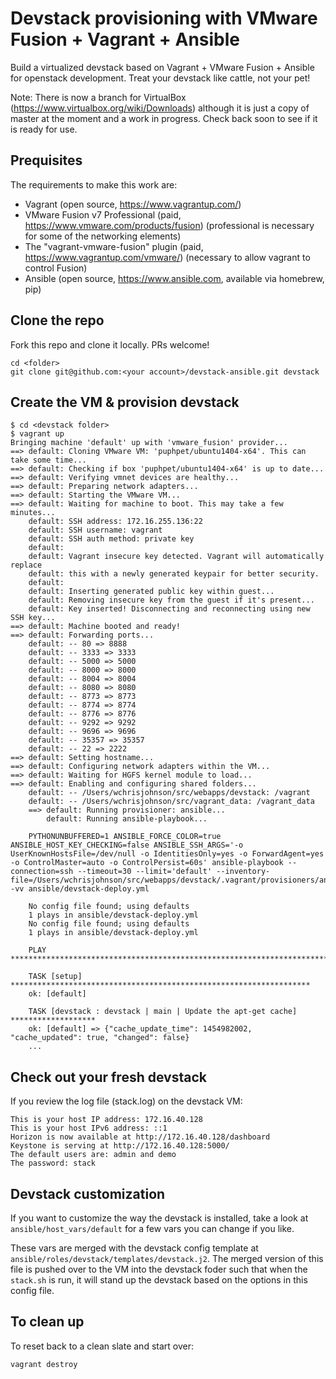 # Devstack provisioning with VMware Fusion + Vagrant + Ansible
Build a virtualized devstack based on Vagrant + VMware Fusion +
Ansible for openstack development. Treat your devstack like cattle,
not your pet!

Note: There is now a branch for VirtualBox
(https://www.virtualbox.org/wiki/Downloads) although it is just a copy of
master at the moment and a work in progress. Check back soon to see if it is
ready for use.

## Prequisites
The requirements to make this work are:
- Vagrant (open source, https://www.vagrantup.com/)
- VMware Fusion v7 Professional (paid, https://www.vmware.com/products/fusion)
  (professional is necessary for some of the networking elements)
- The "vagrant-vmware-fusion" plugin (paid, https://www.vagrantup.com/vmware/)
  (necessary to allow vagrant to control Fusion)
- Ansible (open source, https://www.ansible.com, available via homebrew, pip)


## Clone the repo
Fork this repo and clone it locally. PRs welcome!
```
cd <folder>
git clone git@github.com:<your account>/devstack-ansible.git devstack
```

## Create the VM & provision devstack
```
$ cd <devstack folder>
$ vagrant up
Bringing machine 'default' up with 'vmware_fusion' provider...
==> default: Cloning VMware VM: 'puphpet/ubuntu1404-x64'. This can take some time...
==> default: Checking if box 'puphpet/ubuntu1404-x64' is up to date...
==> default: Verifying vmnet devices are healthy...
==> default: Preparing network adapters...
==> default: Starting the VMware VM...
==> default: Waiting for machine to boot. This may take a few minutes...
    default: SSH address: 172.16.255.136:22
    default: SSH username: vagrant
    default: SSH auth method: private key
    default:
    default: Vagrant insecure key detected. Vagrant will automatically replace
    default: this with a newly generated keypair for better security.
    default:
    default: Inserting generated public key within guest...
    default: Removing insecure key from the guest if it's present...
    default: Key inserted! Disconnecting and reconnecting using new SSH key...
==> default: Machine booted and ready!
==> default: Forwarding ports...
    default: -- 80 => 8888
    default: -- 3333 => 3333
    default: -- 5000 => 5000
    default: -- 8000 => 8000
    default: -- 8004 => 8004
    default: -- 8080 => 8080
    default: -- 8773 => 8773
    default: -- 8774 => 8774
    default: -- 8776 => 8776
    default: -- 9292 => 9292
    default: -- 9696 => 9696
    default: -- 35357 => 35357
    default: -- 22 => 2222
==> default: Setting hostname...
==> default: Configuring network adapters within the VM...
==> default: Waiting for HGFS kernel module to load...
==> default: Enabling and configuring shared folders...
    default: -- /Users/wchrisjohnson/src/webapps/devstack: /vagrant
    default: -- /Users/wchrisjohnson/src/vagrant_data: /vagrant_data
    ==> default: Running provisioner: ansible...
        default: Running ansible-playbook...

    PYTHONUNBUFFERED=1 ANSIBLE_FORCE_COLOR=true ANSIBLE_HOST_KEY_CHECKING=false ANSIBLE_SSH_ARGS='-o UserKnownHostsFile=/dev/null -o IdentitiesOnly=yes -o ForwardAgent=yes -o ControlMaster=auto -o ControlPersist=60s' ansible-playbook --connection=ssh --timeout=30 --limit='default' --inventory-file=/Users/wchrisjohnson/src/webapps/devstack/.vagrant/provisioners/ansible/inventory -vv ansible/devstack-deploy.yml

    No config file found; using defaults
    1 plays in ansible/devstack-deploy.yml
    No config file found; using defaults
    1 plays in ansible/devstack-deploy.yml

    PLAY ***************************************************************************

    TASK [setup] *******************************************************************
    ok: [default]

    TASK [devstack : devstack | main | Update the apt-get cache] *******************
    ok: [default] => {"cache_update_time": 1454982002, "cache_updated": true, "changed": false}
    ...

```

## Check out your fresh devstack
If you review the log file (stack.log) on the devstack VM:
```
This is your host IP address: 172.16.40.128
This is your host IPv6 address: ::1
Horizon is now available at http://172.16.40.128/dashboard
Keystone is serving at http://172.16.40.128:5000/
The default users are: admin and demo
The password: stack
```

## Devstack customization
If you want to customize the way the devstack is installed, take a look at `ansible/host_vars/default` for a few vars you can change if you like.

These vars are merged with the devstack config template at `ansible/roles/devstack/templates/devstack.j2`. The merged version of this file is pushed over to the VM into the devstack foder such that when the `stack.sh` is run, it will stand up the devstack based on the options in this config file.

## To clean up
To reset back to a clean slate and start over:
```
vagrant destroy
```
